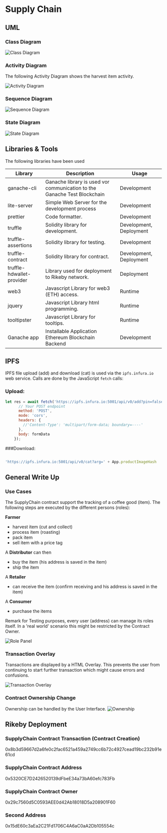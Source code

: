 # Supply Chain

## UML

### Class Diagram

![Class Diagram](docs/classes.png "Class Diagram")




### Activity Diagram

The following Activity Diagram shows the harvest item activity.

![Activity Diagram](docs/activity.png "Activity Diagram")



### Sequence Diagram

![Sequence Diagram](docs/sequence.png "Sequence Diagram")



### State Diagram

![State Diagram](docs/state.png "State Diagram")


## Libraries & Tools

The following libraries have been used


|Library|Description|Usage|
|---|---|---|
|ganache-cli|Ganache library is used vor communication to the Ganache Test Blockchain|Development|
|lite-server|Simple Web Server for the development process|Development|
|prettier|Code formatter.|Development|
|truffle|Solidity library for development.|Development, Deployment|
|truffle-assertions|Solidity library for testing.|Development|
|truffle-contract|Solidity library for contract.|Development, Deployment|
|truffle-hdwallet-provider|Library used for deployment to Rikeby network.|Deployment|
|web3|Javascript Library for web3 (ETH) access.|Runtime|
|jquery|Javascript Library html programming.|Runtime|
|tooltipster|Javascript Library for tooltips.|Runtime|
|Ganache app|Installable Application Ethereum Blockchain Backend|Development|



## IPFS

IPFS file upload (add) and download (cat) is used via the `ipfs.infura.io` web service. Calls are done by the JavaScript `fetch` calls:

### Upload:

```javascript
let res = await fetch('https://ipfs.infura.io:5001/api/v0/add?pin=false', {
      // Your POST endpoint
      method: 'POST',
      mode: 'cors',
      headers: {
        //'Content-Type': 'multipart/form-data; boundary=----'
      },
      body: formData 
    });

```

###Download:

```javascript

'https://ipfs.infura.io:5001/api/v0/cat?arg=' + App.productImageHash

```

## General Write Up

### Use Cases

The SupplyChain contract support the tracking of a coffee good (item). The following steps are executed by the different persons (roles):

**Farmer**

- harvest item (cut and collect)
- process item (roasting)
- pack item 
- sell item with a price tag

A **Distributor** can then 

- buy the item (his address is saved in the item)
- ship the item

A **Retailer**
- can receive the item (confirm receiving and his address is saved in the item)

A **Consumer**
- purchase the items


Remark for Testing purposes, every user (address) can manage its roles itself.
In a 'real world' scenario this might be restricted by the Contract Owner.


![Role Panel](docs/role-manager-panel.png) 

### Transaction Overlay

Transactions are displayed by a HTML Overlay. This prevents the user from continuing to start further transaction which might cause errors and confusions.

![Transaction Overlay](docs/tx-overlay.png) 




### Contract Ownership Change

Ownership can be handled by the User Interface.
![Ownership](docs/ui-ownership.png) 



## Rikeby Deployment


### SupplyChain Contract Transaction (Contract Creation)

0x8b3d59667d2a6fe0c2fac6521a459a2749cc6b72c4927cead19bc232b91e61cd

### SupplyChain Contract Address

0x5320CE7D2426520139dFbeE34a73bA60efc783Fb



### SupplyChain Contract Owner

0x29c7560d5C0593AEE0d42Ab18018D5a208901F60


### Second Address

0x15dE60c3aEa2C21Fd1706C4A6aC0aA2Db105554c
